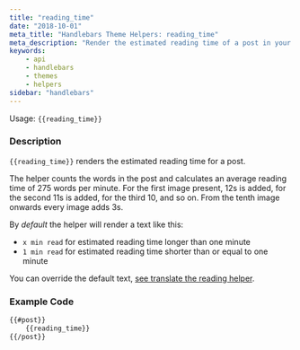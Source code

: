 ```yaml
---
title: "reading_time"
date: "2018-10-01"
meta_title: "Handlebars Theme Helpers: reading_time"
meta_description: "Render the estimated reading time of a post in your Ghost publication with this handlebars helper ⚡️ Read more about Ghost themes!"
keywords:
    - api
    - handlebars
    - themes
    - helpers
sidebar: "handlebars"
---
```


Usage: `{{reading_time}}`

### Description

`{{reading_time}}` renders the estimated reading time for a post.

The helper counts the words in the post and calculates an average reading time of 275 words per minute. For the first image present, 12s is added, for the second 11s is added, for the third 10, and so on. From the tenth image onwards every image adds 3s.

By *default* the helper will render a text like this:
- `x min read` for estimated reading time longer than one minute
- `1 min read` for estimated reading time shorter than or equal to one minute

You can override the default text, [see translate the reading helper](/docs/i18n#section-reading-time-helper).

### Example Code

```html
{{#post}}
    {{reading_time}}
{{/post}}
```

